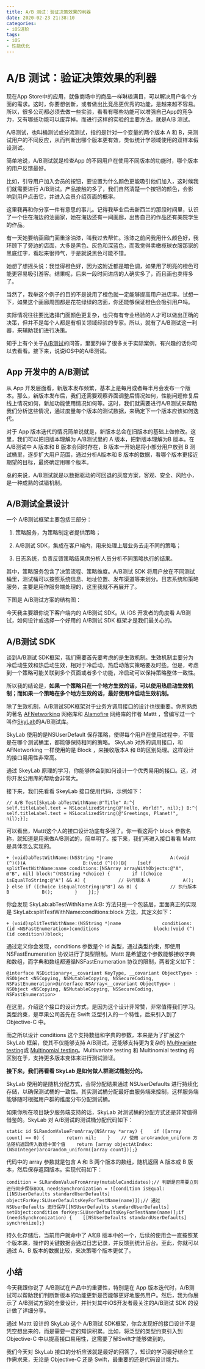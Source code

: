 ```yaml
---
title: A/B 测试：验证决策效果的利器
date: 2020-02-23 21:38:10
categories: 
- iOS进阶
tags:
- iOS
- 性能优化
---
```



<h1>A/B 测试：验证决策效果的利器</h1>

<p>现在App Store中的应用，就像商场中的商品一样琳琅满目，可以解决用户各个方面的需求。这时，你要想创新，或者做出比竞品更优秀的功能，是越来越不容易。所以，很多公司都必须去做一些实验，看看有哪些功能可以增强自己App的竞争力，又有哪些功能可以废弃掉。而进行这样的实验的主要方法，就是A/B 测试。</p><p>A/B测试，也叫桶测试或分流测试，指的是针对一个变量的两个版本 A 和 B，来测试用户的不同反应，从而判断出哪个版本更有效，类似统计学领域使用的双样本假设测试。</p><p>简单地说，A/B测试就是检查App 的不同用户在使用不同版本的功能时，哪个版本的用户反馈最好。</p><p>比如，引导用户加入会员的按钮，要设置为什么颜色更能吸引他们加入，这时候我们就需要进行 A/B测试。产品接触的多了，我们自然清楚一个按钮的颜色，会影响到用户点击它，并进入会员介绍页面的概率。</p><p>这里我再和你分享一件有意思的事儿。记得我毕业后去新西兰的那段时间里，认识了一个住在海边的油画家，她在海边还有一间画廊，出售自己的作品还有美院学生的作品。</p><p>有一天她要给画廊门面重涂油漆，叫我过去帮忙。涂漆之前问我用什么颜色好，我环顾下了旁边的店面，大多是黑色、灰色和深蓝色，而我觉得卖橄榄球衣服那家的黑底红字，看起来很帅气，于是就说黑色可能不错。</p><!-- [[[read_end]]] --><p>她想了想摇头说：我觉得橙色好，因为这附近都是暗色调，如果用了明亮的橙色可能更容易吸引游客。结果呢，后来一段时间进店的人确实多了，而且画也卖得多了。</p><p>当然了，我举这个例子的目的不是说用了橙色就一定能够提高用户进店率。试想一下，如果这个画廊周围都是花花绿绿的店面，你还能够保证橙色会吸引用户吗。</p><p>实际情况往往要比选择门面颜色更复杂，也只有有专业经验的人才可以做出正确的决策，但并不是每个人都是有相关领域经验的专家。所以，就有了A/B测试这一利器，来辅助我们进行决策。</p><p>知乎上有个关于<a href="https://www.zhihu.com/question/20045543">A/B测试</a>的问答，里面列举了很多关于实际案例，有兴趣的话你可以去看看。接下来，说说iOS中的A/B测试。</p><h2>App 开发中的 A/B测试</h2><p>从 App 开发层面看，新版本发布频繁，基本上是每月或者每半月会发布一个版本。那么，新版本发布后，我们还需要观察界面调整后情况如何，性能问题修复后线上情况如何，新加功能使用情况如何等。这时，我们就需要进行A/B测试来帮助我们分析这些情况，通过度量每个版本的测试数据，来确定下一个版本应该如何迭代。</p><p>对于 App 版本迭代的情况简单说就是，新版本总会在旧版本的基础上做修改。这里，我们可以把旧版本理解为 A/B测试里的 A 版本，把新版本理解为B 版本。在 A/B测试中 A 版本和 B 版本会同时存在，B 版本一开始是将小部分用户放到 B 测试桶里，逐步扩大用户范围，通过分析A版本和 B 版本的数据，看哪个版本更接近期望的目标，最终确定用哪个版本。</p><p>总的来说，A/B测试就是以数据驱动的可回退的灰度方案，客观、安全、风险小，是一种成熟的试错机制。</p><h2>A/B测试全景设计</h2><p>一个 A/B测试框架主要包括三部分：</p><ol><li><p>策略服务，为策略制定者提供策略；</p></li><li><p>A/B测试 SDK，集成在客户端内，用来处理上层业务去走不同的策略；</p></li><li><p>日志系统，负责反馈策略结果供分析人员分析不同策略执行的结果。</p></li></ol><p>其中，策略服务包含了决策流程、策略维度。A/B测试 SDK 将用户放在不同测试桶里，测试桶可以按照系统信息、地址位置、发布渠道等来划分。日志系统和策略服务，主要是用作服务端处理的，这里我就不再展开了。</p><p>下图是 A/B测试方案的结构图：<br><img src="https://static001.geekbang.org/resource/image/3f/73/3f56a1a1616f8e95fa3ef1be1ee04d73.png" alt=""></p><p>今天我主要跟你说下客户端内的 A/B测试 SDK。从 iOS 开发者的角度看 A/B测试，如何设计或选择一个好用的 A/B测试 SDK 框架才是我们最关心的。</p><h2>A/B测试 SDK</h2><p>谈到A/B测试 SDK框架，我们需要首先要考虑的是生效机制。生效机制主要分为冷启动生效和热启动生效，相对于冷启动，热启动落实策略要及时些。但是，考虑到一个策略可能关联到多个页面或者多个功能，冷启动可以保持策略整体一致性。</p><p>所以我的结论是，<strong>如果一个策略只在一个地方生效的话，可以使用热启动生效机制；而如果一个策略在多个地方生效的话，最好使用冷启动生效机制。</strong></p><p>除了生效机制，A/B测试SDK框架对于业务方调用接口的设计也很重要。你所熟悉的著名 <a href="https://github.com/AFNetworking/AFNetworking">AFNetworking</a> 网络库和 <a href="https://github.com/Alamofire/Alamofire">Alamofire</a> 网络库的作者 Mattt ，曾编写过一个叫作<a href="https://github.com/mattt/SkyLab">SkyLab</a>的A/B测试库。</p><p>SkyLab 使用的是NSUserDefault 保存策略，使得每个用户在使用过程中，不管是在哪个测试桶里，都能够保持相同的策略。 SkyLab 对外的调用接口，和 AFNetworking 一样使用的是 Block ，来接收版本A 和 B的区别处理。这样设计的接口易用性非常高。</p><p>通过 SkeyLab 原理的学习，你能够体会到如何设计一个优秀易用的接口。这，对你开发公用库的帮助会非常大。</p><p>接下来，我们先看看 SkeyLab 接口使用代码，示例如下：</p><pre><code>// A/B Test[SkyLab abTestWithName:@&quot;Title&quot; A:^{    self.titleLabel.text = NSLocalizedString(@&quot;Hello, World!&quot;, nil);} B:^{    self.titleLabel.text = NSLocalizedString(@&quot;Greetings, Planet!&quot;, nil);}];</code></pre><p>可以看出，Mattt这个人的接口设计功底有多强了。你一看这两个 block 参数名称，就知道是用来做A/B测试的，简单明了。接下来，我们再进入接口看看 Mattt 是具体怎么实现的。</p><pre><code>+ (void)abTestWithName:(NSString *)name                     A:(void (^)())A                     B:(void (^)())B{    [self splitTestWithName:name conditions:[NSArray arrayWithObjects:@&quot;A&quot;, @&quot;B&quot;, nil] block:^(NSString *choice) {        if ([choice isEqualToString:@&quot;A&quot;] &amp;&amp; A) {            // 执行版本 A            A();        } else if ([choice isEqualToString:@&quot;B&quot;] &amp;&amp; B) {            // 执行版本 B            B();        }    }];}</code></pre><p>你会发现 SkyLab:abTestWithName:A:B: 方法只是一个包装层，里面真正的实现是 SkyLab:splitTestWithName:conditions:block 方法，其定义如下：</p><pre><code>+ (void)splitTestWithName:(NSString *)name               conditions:(id &lt;NSFastEnumeration&gt;)conditions                    block:(void (^)(id condition))block;</code></pre><p>通过定义你会发现，conditions 参数是个 id 类型，通过类型约束，即使用 NSFastEnumeration 协议进行了类型限制。Mattt 是希望这个参数能够接收字典和数组，而字典和数组都遵循NSFastEnumeration 协议的限制，两者定义如下：</p><pre><code>@interface NSDictionary&lt;__covariant KeyType, __covariant ObjectType&gt; : NSObject &lt;NSCopying, NSMutableCopying, NSSecureCoding, NSFastEnumeration&gt;@interface NSArray&lt;__covariant ObjectType&gt; : NSObject &lt;NSCopying, NSMutableCopying, NSSecureCoding, NSFastEnumeration&gt;</code></pre><p>在这里，介绍这个接口的设计方式，是因为这个设计非常赞，非常值得我们学习。类型约束，是苹果公司首先在 Swift 泛型引入的一个特性，后来引入到了 Objective-C 中。</p><p>而之所以设计 conditions 这个支持数组和字典的参数，本来是为了扩展这个SkyLab 框架，使其不仅能够支持 A/B测试，还能够支持更为复杂的 <a href="https://en.wikipedia.org/wiki/Multivariate_statistics">Multivariate testing</a>或 <a href="https://en.wikipedia.org/wiki/Multinomial_test">Multinomial testing</a>。Multivariate testing 和 Multinomial testing 的区别在于，支持更多版本变体来进行测试验证。</p><p><strong>接下来，我们再看看 SkyLab 是如何做人群测试桶划分的。</strong></p><p>SkyLab 使用的是随机分配方式，会将分配结果通过 NSUserDefaults 进行持续化存储，以确保测试桶的一致性。其实测试桶分配最好由服务端来控制，这样服务端能够随时根据用户群的维度分布分配测试桶。</p><p>如果你所在项目缺少服务端支持的话，SkyLab 对测试桶的分配方式还是非常值得借鉴的。SkyLab 对 A/B测试的测试桶分配代码如下：</p><pre><code>static id SLRandomValueFromArray(NSArray *array) {    if ([array count] == 0) {        return nil;    }    // 使用 arc4random_uniform 方法随机返回传入数组中某个值    return [array objectAtIndex:(NSUInteger)arc4random_uniform([array count])];}</code></pre><p>代码中的 array 参数就是包含 A 和 B 两个版本的数组，随机返回 A 版本或 B 版本，然后保存返回版本。实现代码如下：</p><pre><code>condition = SLRandomValueFromArray(mutableCandidates);// 判断是否需要立刻进行同步保存BOOL needsSynchronization = ![condition isEqual:[[NSUserDefaults standardUserDefaults] objectForKey:SLUserDefaultsKeyForTestName(name)]];// 通过 NSUserDefaults 进行保存[[NSUserDefaults standardUserDefaults] setObject:condition forKey:SLUserDefaultsKeyForTestName(name)];if (needsSynchronization) {    [[NSUserDefaults standardUserDefaults] synchronize];}</code></pre><p>持久化存储后，当前用户就命中了 A和B 版本中的一个，后续的使用会一直按照某个版本来，操作的关键数据会通过日志记录，并反馈到统计后台。至此，你就可以通过 A、B 版本的数据比较，来决策哪个版本更优了。</p><h2>小结</h2><p>今天我跟你说了 A/B测试在产品中的重要性，特别是在 App 版本迭代时，A/B测试可以帮助我们判断新版本的功能更新是否能够更好地服务用户。然后，我为你展示了 A/B测试方案的全景设计，并针对其中iOS开发者最关注的A/B测试 SDK 的设计做了详细分享。</p><p>通过 Mattt 设计的 SkyLab 这个 A/B测试 SDK框架，你会发现好的接口设计不是凭空想出来的，而是需要一定的知识积累。比如，将泛型的类型约束引入到 Objective-C 中以提高接口易用性，这需要了解Swift才能够做到的。</p><p>我们今天对 SkyLab 接口的分析应该就是最好的回答了，知识的学习最好结合工作需求来，无论是 Objective-C 还是 Swift，最重要的还是代码设计能力。</p>
